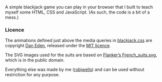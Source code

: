 A simple blackjack game you can play in your browser that I built to teach myself some HTML, CSS and JavaScript. (As such, the code is a bit of a mess.)

### Licence

The animations defined just above the media queries in [blackjack.css](blackjack.css) are copyright [Dan Eden][anim], released under the [MIT licence][MIT].

[anim]: http://daneden.me/animate
[MIT]: http://opensource.org/licenses/MIT

The SVG images used for the suits are based on [Flanker’s French_suits.svg][suits], which is in the public domain.

[suits]: http://en.wikipedia.org/wiki/File:French_suits.svg

Everything else was made by me ([robjwells][rjw]) and can be used without restriction for any purpose.

[rjw]: https://github.com/robjwells/